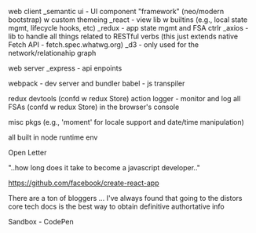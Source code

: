 web client
\_semantic ui - UI component "framework" (neo/modern bootstrap) w custom themeing
\_react - view lib w builtins (e.g., local state mgmt, lifecycle hooks, etc)
\_redux - app state mgmt and FSA ctrlr
\_axios - lib to handle all things related to RESTful verbs (this just extends native Fetch API - fetch.spec.whatwg.org)
\_d3 - only used for the network/relationahip graph

web server
\_express - api enpoints

webpack - dev server and bundler
babel - js transpiler

redux devtools (confd w redux Store)
action logger - monitor and log all FSAs (confd w redux Store) in the browser's console

misc pkgs (e.g., 'moment' for locale support and date/time manipulation)

all built in node runtime env



Open Letter

"..how long does it take to become a javascript developer.."

https://github.com/facebook/create-react-app

There are a ton of bloggers ... I've always found that going to the distors core tech docs is the best way to obtain definitive authortative info

Sandbox - CodePen